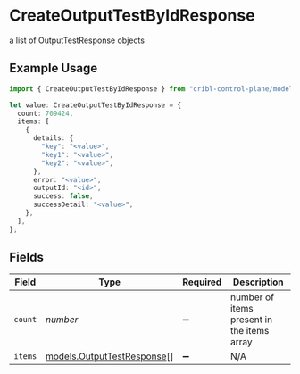 # CreateOutputTestByIdResponse

a list of OutputTestResponse objects

## Example Usage

```typescript
import { CreateOutputTestByIdResponse } from "cribl-control-plane/models/operations";

let value: CreateOutputTestByIdResponse = {
  count: 709424,
  items: [
    {
      details: {
        "key": "<value>",
        "key1": "<value>",
        "key2": "<value>",
      },
      error: "<value>",
      outputId: "<id>",
      success: false,
      successDetail: "<value>",
    },
  ],
};
```

## Fields

| Field                                                             | Type                                                              | Required                                                          | Description                                                       |
| ----------------------------------------------------------------- | ----------------------------------------------------------------- | ----------------------------------------------------------------- | ----------------------------------------------------------------- |
| `count`                                                           | *number*                                                          | :heavy_minus_sign:                                                | number of items present in the items array                        |
| `items`                                                           | [models.OutputTestResponse](../../models/outputtestresponse.md)[] | :heavy_minus_sign:                                                | N/A                                                               |